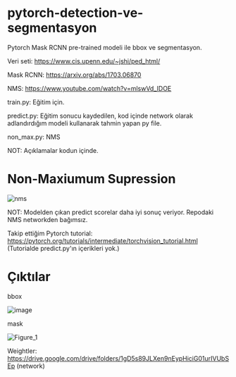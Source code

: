 # pytorch-detection-ve-segmentasyon
Pytorch Mask RCNN pre-trained modeli ile bbox ve segmentasyon.

Veri seti: https://www.cis.upenn.edu/~jshi/ped_html/

Mask RCNN: https://arxiv.org/abs/1703.06870

NMS: https://www.youtube.com/watch?v=mlswVd_IDOE

train.py: Eğitim için.

predict.py: Eğitim sonucu kaydedilen, kod içinde network olarak adlandırdığım modeli kullanarak tahmin yapan py file. 

non_max.py: NMS

NOT: Açıklamalar kodun içinde.

# Non-Maxiumum Supression

![nms](https://user-images.githubusercontent.com/46991761/81592498-beac6c00-93c6-11ea-94ce-4bb5bb58cc38.png)

NOT: Modelden çıkan predict scorelar daha iyi sonuç veriyor. Repodaki NMS networkden bağımsız.

Takip ettiğim Pytorch tutorial: https://pytorch.org/tutorials/intermediate/torchvision_tutorial.html (Tutorialde predict.py'ın içerikleri yok.)

# Çıktılar

bbox

![image](https://user-images.githubusercontent.com/46991761/81593082-97a26a00-93c7-11ea-9a98-5ec67373f173.png)

mask

![Figure_1](https://user-images.githubusercontent.com/46991761/81593183-bdc80a00-93c7-11ea-8313-bea2628e37df.png)

Weightler: https://drive.google.com/drive/folders/1gD5s89JLXen9nEypHiciG01urIVUbSEp (network)
